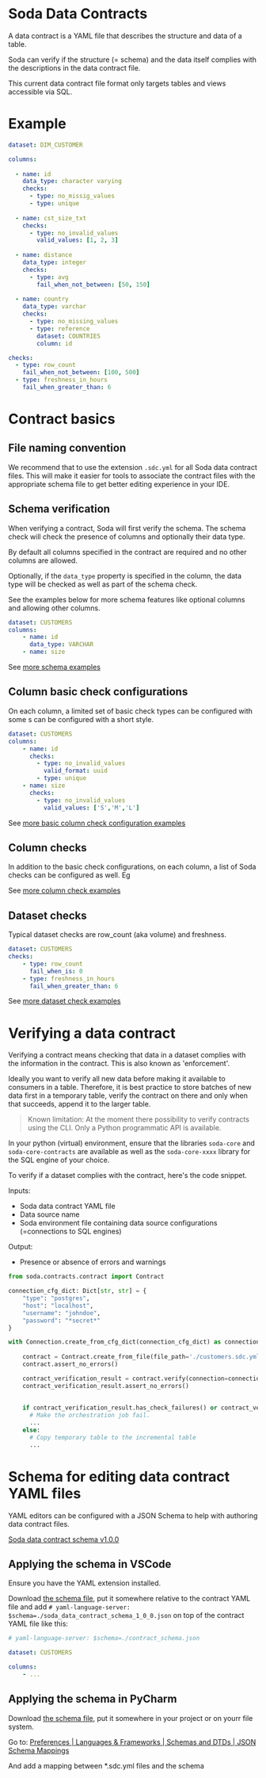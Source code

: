# Soda Data Contracts

A data contract is a YAML file that describes the structure and data of a table.

Soda can verify if the structure (= schema) and the data itself complies with the 
descriptions in the data contract file.

This current data contract file format only targets tables and views accessible via SQL. 

# Example

```yaml
dataset: DIM_CUSTOMER

columns:
    
  - name: id
    data_type: character varying
    checks:
      - type: no_missig_values
      - type: unique
    
  - name: cst_size_txt
    checks:
      - type: no_invalid_values
        valid_values: [1, 2, 3]
    
  - name: distance
    data_type: integer
    checks: 
      - type: avg
        fail_when_not_between: [50, 150]
          
  - name: country
    data_type: varchar
    checks:
      - type: no_missing_values
      - type: reference
        dataset: COUNTRIES
        column: id

checks:
  - type: row_count
    fail_when_not_between: [100, 500]
  - type: freshness_in_hours
    fail_when_greater_than: 6
```

# Contract basics

## File naming convention

We recommend that to use the extension `.sdc.yml` for all Soda data contract files.
This will make it easier for tools to associate the contract files with the 
appropriate schema file to get better editing experience in your IDE.

## Schema verification

When verifying a contract, Soda will first verify the schema.  The schema check will 
check the presence of columns and optionally their data type.

By default all columns specified in the contract are required and no other columns are allowed. 

Optionally, if the `data_type` property is specified in the column, the data type will be checked as well as part of
the schema check.

See the examples below for more schema features like optional columns and allowing other columns.

```yaml
dataset: CUSTOMERS
columns:
    - name: id
      data_type: VARCHAR
    - name: size
```

See [more schema examples](EXAMPLES.md#schema-examples) 

## Column basic check configurations

On each column, a limited set of basic check types can be configured with some s can be configured with a short style.

```yaml
dataset: CUSTOMERS
columns:
    - name: id
      checks:
        - type: no_invalid_values
          valid_format: uuid
        - type: unique
    - name: size
      checks:
        - type: no_invalid_values
          valid_values: ['S','M','L']
```

See [more basic column check configuration examples](EXAMPLES.md#basic-column-check-configuration-examples) 

## Column checks

In addition to the basic check configurations, on each column, a list of Soda checks can be configured as well. Eg

See [more column check examples](EXAMPLES.md#column-check-examples) 


## Dataset checks

Typical dataset checks are row_count (aka volume) and freshness.

```yaml
dataset: CUSTOMERS
checks: 
    - type: row_count
      fail_when_is: 0
    - type: freshness_in_hours
      fail_when_greater_than: 6
```

See [more dataset check examples](EXAMPLES.md#dataset-check-examples)

# Verifying a data contract

Verifying a contract means checking that data in a dataset complies with the information in the contract. This is 
also known as 'enforcement'.

Ideally you want to verify all new data before making it available to consumers in a table.  Therefore, it is best 
practice to store batches of new data first in a temporary table, verify the contract on there and only when that 
succeeds, append it to the larger table.

> Known limitation: At the moment there possibility to verify contracts using the CLI. Only a
> Python programmatic API is available.

In your python (virtual) environment, ensure that the libraries `soda-core` and `soda-core-contracts` are available
as well as the `soda-core-xxxx` library for the SQL engine of your choice.

To verify if a dataset complies with the contract, here's the code snippet.

Inputs: 
* Soda data contract YAML file
* Data source name
* Soda environment file containing data source configurations (=connections to SQL engines)

Output:
* Presence or absence of errors and warnings

```python
from soda.contracts.contract import Contract

connection_cfg_dict: Dict[str, str] = {
    "type": "postgres",
    "host": "localhost", 
    "username": "johndoe",
    "password": "*secret*"
}

with Connection.create_from_cfg_dict(connection_cfg_dict) as connection:
    
    contract = Contract.create_from_file(file_path='./customers.sdc.yml')
    contract.assert_no_errors()

    contract_verification_result = contract.verify(connection=connection, schema='TEST')
    contract_verification_result.assert_no_errors()
    
    
    if contract_verification_result.has_check_failures() or contract_verification_result.has_check_warnings():
      # Make the orchestration job fail.
      ...
    else:
      # Copy temporary table to the incremental table
      ...
```

# Schema for editing data contract YAML files

YAML editors can be configured with a JSON Schema to help with authoring data contract files.

[Soda data contract schema v1.0.0](./soda/contracts/soda_data_contract_schema_1_0_0.json)

## Applying the schema in VSCode

Ensure you have the YAML extension installed.

Download [the schema file](./soda/contracts/soda_data_contract_schema_1_0_0.json), put it somewhere relative to the contract YAML file and 
add `# yaml-language-server: $schema=./soda_data_contract_schema_1_0_0.json` on top of the contract YAML file like this: 

```yaml
# yaml-language-server: $schema=./contract_schema.json

dataset: CUSTOMERS

columns: 
    - ...
```

## Applying the schema in PyCharm

Download [the schema file](./soda/contracts/soda_data_contract_schema_1_0_0.json), put it somewhere in your project or on yourr file system. 

Go to: [Preferences | Languages & Frameworks | Schemas and DTDs | JSON Schema Mappings](jetbrains://Python/settings?name=Languages+%26+Frameworks--Schemas+and+DTDs--JSON+Schema+Mappings)

And add a mapping between *.sdc.yml files and the schema 
